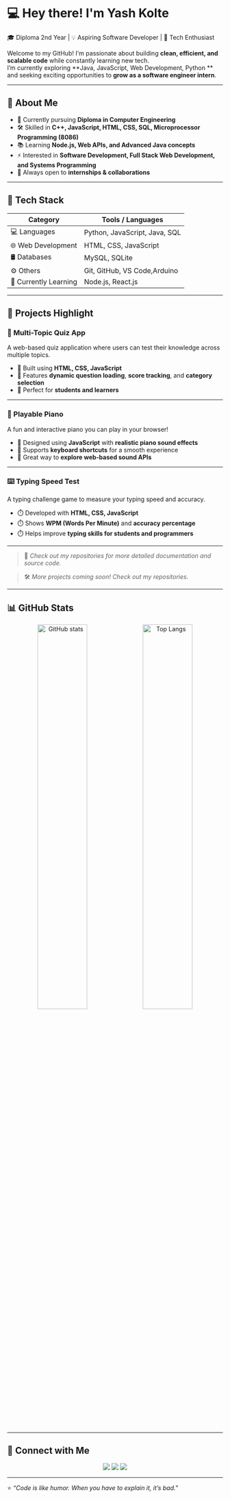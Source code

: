 # 💻 Hey there! I'm Yash Kolte  

🎓 Diploma 2nd Year | 💡 Aspiring Software Developer | 🚀 Tech Enthusiast  

Welcome to my GitHub! I'm passionate about building **clean, efficient, and scalable code** while constantly learning new tech.  
I’m currently exploring **Java, JavaScript, Web Development, Python ** and seeking exciting opportunities to **grow as a software engineer intern**.  

---

## 🌟 About Me
- 🎯 Currently pursuing **Diploma in Computer Engineering**  
- 🛠 Skilled in **C++, JavaScript, HTML, CSS, SQL, Microprocessor Programming (8086)**  
- 📚 Learning **Node.js, Web APIs, and Advanced Java concepts**  
- ⚡ Interested in **Software Development, Full Stack Web Development, and Systems Programming**  
- 🌱 Always open to **internships & collaborations**  

---

## 🧩 Tech Stack
| Category               | Tools / Languages |
|-----------------------|------------------|
| 💻 Languages          | Python, JavaScript, Java, SQL |
| 🌐 Web Development    | HTML, CSS, JavaScript |
| 🛢 Databases          | MySQL, SQLite |
| ⚙️ Others             | Git, GitHub, VS Code,Arduino |
| 🔬 Currently Learning | Node.js, React.js |

---

## 🚀 Projects Highlight  

### 🎯 Multi-Topic Quiz App  
A web-based quiz application where users can test their knowledge across multiple topics.  
- 🔹 Built using **HTML, CSS, JavaScript**  
- 🔹 Features **dynamic question loading**, **score tracking**, and **category selection**  
- 🔹 Perfect for **students and learners**  

---

### 🎹 Playable Piano  
A fun and interactive piano you can play in your browser!  
- 🎵 Designed using **JavaScript** with **realistic piano sound effects**  
- 🎵 Supports **keyboard shortcuts** for a smooth experience  
- 🎵 Great way to **explore web-based sound APIs**  

---

### ⌨️ Typing Speed Test  
A typing challenge game to measure your typing speed and accuracy.  
- ⏱️ Developed with **HTML, CSS, JavaScript**  
- ⏱️ Shows **WPM (Words Per Minute)** and **accuracy percentage**  
- ⏱️ Helps improve **typing skills for students and programmers**  

---

> 🔗 *Check out my repositories for more detailed documentation and source code.*


> 🛠 *More projects coming soon! Check out my repositories.*  

---

## 📊 GitHub Stats
<p align="center">
  <img src="https://github-readme-stats.vercel.app/api?username=YashKolte&show_icons=true&theme=tokyonight" alt="GitHub stats" width="48%" />
  <img src="https://github-readme-stats.vercel.app/api/top-langs/?username=YashKolte&layout=compact&theme=tokyonight" alt="Top Langs" width="48%" />
</p>

---

## 🔗 Connect with Me
<p align="center">
  <a href="https://www.linkedin.com/in/yash-kolte-b6849b332?utm_source=share&utm_campaign=share_via&utm_content=profile&utm_medium=android_app"><img src="https://img.shields.io/badge/LinkedIn-blue?logo=linkedin&logoColor=white" /></a>
  <a href="yashkolte2994@gmail.com"><img src="https://img.shields.io/badge/Email-red?logo=gmail&logoColor=white" /></a>
  <a href="https://github.com/YashKolte"><img src="https://img.shields.io/badge/GitHub-black?logo=github&logoColor=white" /></a>
</p>

---

⭐️ *“Code is like humor. When you have to explain it, it’s bad.”*  

